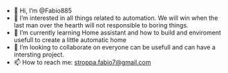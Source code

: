 - 👋 Hi, I’m @Fabio885
- 👀 I’m interested in all things related to automation. We will win when the last man over the hearth will not responsible to boring things.
- 🌱 I’m currently learning Home assistant and how to build and enviroment usefull to create a little automatic home
- 💞️ I’m looking to collaborate on everyone can be usefull and can have a intersting project.
- 📫 How to reach me: stroppa.fabio7@gmail.com

<!---
Fabio885/Fabio885 is a ✨ special ✨ repository because its `README.md` (this file) appears on your GitHub profile.
You can click the Preview link to take a look at your changes.
--->
